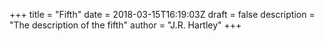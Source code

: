 +++
title = "Fifth"
date = 2018-03-15T16:19:03Z
draft = false
description = "The description of the fifth"
author = "J.R. Hartley"
+++